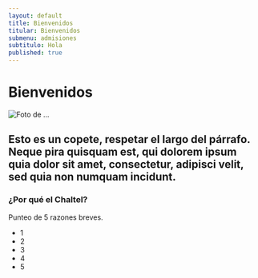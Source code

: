 ```yaml
---
layout: default
title: Bienvenidos
titular: Bienvenidos
submenu: admisiones
subtitulo: Hola
published: true
---
```


# Bienvenidos
 
![Foto de ...](http://placeimg.com/720/300/arch)

## Esto es un copete, respetar el largo del párrafo. Neque pira quisquam est, qui dolorem ipsum quia dolor sit amet, consectetur, adipisci velit, sed quia non numquam incidunt.

### ¿Por qué el Chaltel?

Punteo de 5 razones breves.

- 1
- 2
- 3
- 4
- 5